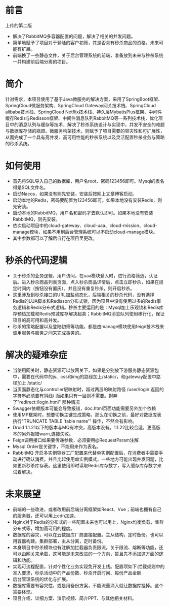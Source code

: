 # 前言
上传的第二版
- 解决了RabbitMQ多容器配置的问题，解决了相关的并发问题。
- 简单地赋予了项目对于登陆的客户初筛，其是否具有秒杀商品的资格。未来可能有扩展。
- 前端换了一些静态文件，关于后台管理系统的前端，准备放到未来与秒杀系统一并构建前后端分离的项目。

# 简介
针对需求，本项目使用了基于Java微服务的解决方案，采用了SpringBoot框架、SpringCloud微服务架构、SpringCloud Gateway网关技术栈、SpringCloud alibaba技术栈、SpringCloud Netflix技术栈、持久层MybatisPlus框架、中间件缓存Redis与Redisson框架、中间件消息队列RabbitMQ等一系列技术栈，优化项目中的消息队列与缓存等技术，解决了秒杀系统设计与实现中，并发不安全的难题与数据库存储的瓶颈。微服务构架技术，则赋予了项目需要的容灾性和可扩展性，从而完成了一个具有高并发、高可用性能的秒杀系统以及灵活配置秒杀业务与策略的秒杀系统。

# 如何使用
- 首先将SQL导入自己的数据库，用户名root、密码123456即可。Mysql的表名得是SQL文件名。
- 启动Nacos，如果没有则先安装，安装后按网上文章博客启动。
- 启动本地的Redis，密码要配置为123456即可。如果本地没有安装Redis，则先安装。
- 启动本地的RabbitMQ，用户名和密码才去默认即可。如果本地没有安装RabbitMQ，则先安装。
- 依次启动项目中的cloud-gateway、cloud-uaa、cloud-mission、cloud-manage模块，如果不用到后台管理系统可以不启动cloud-manage模块。
- 其中参数都可以了解后自行在项目里更改。

# 秒杀的代码逻辑
- 关于秒杀的业务逻辑，用户访问，在uaa模块登入时，进行资格筛选，认证后。进入秒杀商品列表页面，点入秒杀商品详情后，点击立即秒杀，如果在规定时间内（按钮没有置灰），并且没有重复秒杀，则开启秒杀。
- 这里涉及到秒杀接口的URL加盐动态化，后端相关的秒杀代码，没有选择Redis的LUA脚本和Redisson分布式锁，因为项目中没有使用过多的Redis事务逻辑和Redis分布式逻辑。秒杀主要运用的是：Mysql加上乐观锁和Redis库存预热加载和Redis预减库存解决超卖；RabbitMQ消息队列使用串行化，保证项目的高可用和高并发。
- 秒杀的策略配置以及登陆初筛等功能，都是由manage模块使用feign技术栈来调用服务与服务之间来完成事务的。

# 解决的疑难杂症
- 当使用网关时，静态资源可以放网关下，如果是分别放下游服务静态资源包中，需要在代码中的js、css和img的路径加上/static/，和gateway配置中路径加上 /static/
- 当页面静态化与controller层映射时，超过两层的映射路径 /user/login 返回的字符串必须要有斜线/ 而如果只有一层则不需要。摒弃了"redirect:/login.html" 那种情况
- Swagger依赖版本可能会导致报错，doc.html页面功能需要另外加个依赖
- 使用MP框架时，想要切换主键生成策略，那么在切换之前，最好对数据库表执行"TRUNCATE TABLE 'table name'" 操作，不然会有影响。
- Druid 1.1.21以下的版本与MQ有冲突，高版本没有。1.1.22比较合适，更高版本的另外报错warn,连接失败。
- Feign调用接口如果要传递参数，必须要用@RequestParam注解
- Mysql Order是关键字，不能用来作为表名。
- RabbitMQ 开启多实例容器工厂配置来代替单实例配置后，在消费者中需要手动进行确认消费。并且比起使用单实例模式，一些地方可能出现并发问题，比如更新秒杀库存表。这里使用即时读取Redis库存数字，写入缓存库存数字来试着解决。

# 未来展望
- 前端的一些改进，或者改用前后端分离框架如React、Vue；前端也拥有自己的服务器，还可以用上cdn加速。
- Nginx对于Redis的分布式的一些配置未来也可以用上，Nginx均衡负载，集群分布式等，增加高可用的程度。
- 数据库的容灾，可以在云数据库厂商直接配置。主从结构，定时备份。也可以用容器构建。集群部署，主从分离，定时备份。
- 本身项目中秒杀模块也有注解加拦截器负责限流。关于限流、熔断等功能，还可以由网关来承载，这可能是未来改进的一个方向，暂且先不添加这方面的逻辑和功能。
- 实现可流程配置，针对个性化业务实现免开发上线。配置项如下:拦截规则中的准入要求，秒杀活动中的产品份数、秒杀开启时间、每份产品金额
- 后台管理系统的优化与扩展。
- 数据库需要有容灾性，或是用备份方案，不能流量涌入就让数据库挂掉。这个需要体现。
- 项目介绍、详细方案、演示视频、简介PPT、与其他相关材料。